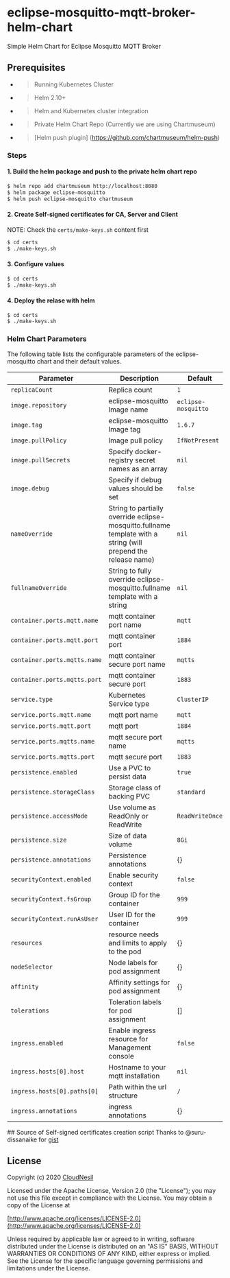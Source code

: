 eclipse-mosquitto-mqtt-broker-helm-chart
============
Simple Helm Chart for Eclipse Mosquitto MQTT Broker

## Prerequisites
- > Running Kubernetes Cluster
- > Helm 2.10+
- > Helm and Kubernetes cluster integration
- > Private Helm Chart Repo (Currently we are using Chartmuseum)
- > [Helm push plugin] (https://github.com/chartmuseum/helm-push)

### Steps
#### 1. Build the helm package and push to the private helm chart repo
```sh
$ helm repo add chartmuseum http://localhost:8080
$ helm package eclipse-mosquitto
$ helm push eclipse-mosquitto chartmuseum
```

#### 2. Create Self-signed certificates for CA, Server and Client
NOTE: Check the `certs/make-keys.sh` content first
```sh
$ cd certs
$ ./make-keys.sh 
```

#### 3. Configure values 
```sh
$ cd certs
$ ./make-keys.sh 
```

#### 4. Deploy the relase with helm
```sh
$ cd certs
$ ./make-keys.sh 
```


### Helm Chart Parameters
The following table lists the configurable parameters of the eclipse-mosquitto chart and their default values.

| Parameter                                    | Description                                      | Default                                                 |
| -------------------------------------------- | ------------------------------------------------ | ------------------------------------------------------- |
| `replicaCount`                               | Replica count                                    | `1`                                                     |
| `image.repository`                           | eclipse-mosquitto Image name                     | `eclipse-mosquitto`                                     |
| `image.tag`                                  | eclipse-mosquitto Image tag                      | `1.6.7`                                                 |
| `image.pullPolicy`                           | Image pull policy                                | `IfNotPresent`                                          |
| `image.pullSecrets`                          | Specify docker-registry secret names as an array | `nil`                                                   |
| `image.debug`                                | Specify if debug values should be set            | `false`                                                 |
| `nameOverride`                               | String to partially override eclipse-mosquitto.fullname template with a string (will prepend the release name) | `nil` |
| `fullnameOverride`                           | String to fully override eclipse-mosquitto.fullname template with a string                                     | `nil` |
| `container.ports.mqtt.name`                  | mqtt container port name                         | `mqtt`                                                  |
| `container.ports.mqtt.port`                  | mqtt container port                              | `1884`                                                  |
| `container.ports.mqtts.name`                 | mqtt container secure port name                  | `mqtts`                                                 |
| `container.ports.mqtts.port`                 | mqtt container secure port                       | `1883`                                                  |
| `service.type`                               | Kubernetes Service type                          | `ClusterIP`                                             |
| `service.ports.mqtt.name`                    | mqtt port name                                   | `mqtt`                                                  |
| `service.ports.mqtt.port`                    | mqtt port                                        | `1884`                                                  |
| `service.ports.mqtts.name`                   | mqtt secure port name                            | `mqtts`                                                 |
| `service.ports.mqtts.port`                   | mqtt secure port                                 | `1883`                                                  |
| `persistence.enabled`                        | Use a PVC to persist data                        | `true`                                                  |
| `persistence.storageClass`                   | Storage class of backing PVC                     | `standard`                                              |
| `persistence.accessMode`                     | Use volume as ReadOnly or ReadWrite              | `ReadWriteOnce`                                         |
| `persistence.size`                           | Size of data volume                              | `8Gi`                                                   |
| `persistence.annotations`                    | Persistence annotations                          | {}                                                   |
| `securityContext.enabled`                    | Enable security context                          | `false`                                                 |
| `securityContext.fsGroup`                    | Group ID for the container                       | `999`                                                   |
| `securityContext.runAsUser`                  | User ID for the container                        | `999`                                                   |
| `resources`                                  | resource needs and limits to apply to the pod    | {}                                                      |
| `nodeSelector`                               | Node labels for pod assignment                   | {}                                                      |
| `affinity`                                   | Affinity settings for pod assignment             | {}                                                      |
| `tolerations`                                | Toleration labels for pod assignment             | []                                                      |
| `ingress.enabled`                            | Enable ingress resource for Management console   | `false`                                                 |
| `ingress.hosts[0].host`                      | Hostname to your mqtt installation           | `nil`                                                   |
| `ingress.hosts[0].paths[0]`                  | Path within the url structure                    | `/`                                                     |
| `ingress.annotations`                        | ingress annotations                              | {}                                                      |



## Source of Self-signed certificates creation script
Thanks to @suru-dissanaike for [gist](https://gist.github.com/suru-dissanaike/4344f572b14c108fc3312fc4fcc3d138)

## License
Copyright (c) 2020 [CloudNesil](https://cloudnesil.com)

Licensed under the Apache License, Version 2.0 (the "License");
you may not use this file except in compliance with the License.
You may obtain a copy of the License at

[http://www.apache.org/licenses/LICENSE-2.0](http://www.apache.org/licenses/LICENSE-2.0)

Unless required by applicable law or agreed to in writing, software
distributed under the License is distributed on an "AS IS" BASIS,
WITHOUT WARRANTIES OR CONDITIONS OF ANY KIND, either express or implied.
See the License for the specific language governing permissions and
limitations under the License.
